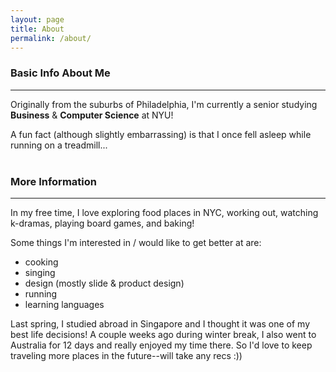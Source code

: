 ```yaml
---
layout: page
title: About
permalink: /about/
---
```


### Basic Info About Me
***
Originally from the suburbs of Philadelphia, I'm currently a senior studying **Business** & **Computer Science** at NYU!

A fun fact (although slightly embarrassing) is that I once fell asleep while running on a treadmill...  
<br>

### More Information
***
In my free time, I love exploring food places in NYC, working out, watching k-dramas, playing board games, and baking!

Some things I'm interested in / would like to get better at are:
* cooking
* singing
* design (mostly slide & product design)
* running
* learning languages

Last spring, I studied abroad in Singapore and I thought it was one of my best life decisions! A couple weeks ago during winter break, I also went to Australia for 12 days and really enjoyed my time there. So I'd love to keep traveling more places in the future--will take any recs :))